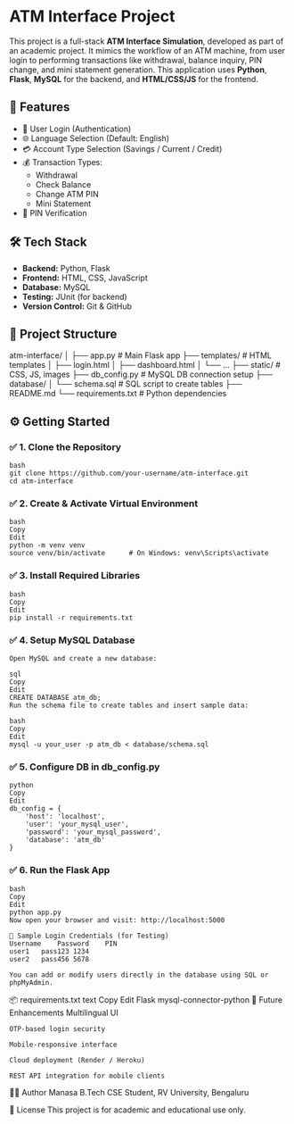# ATM Interface Project

This project is a full-stack **ATM Interface Simulation**, developed as part of an academic project. It mimics the workflow of an ATM machine, from user login to performing transactions like withdrawal, balance inquiry, PIN change, and mini statement generation. This application uses **Python**, **Flask**, **MySQL** for the backend, and **HTML/CSS/JS** for the frontend.

## 🌟 Features

- 🔐 User Login (Authentication)
- 🌐 Language Selection (Default: English)
- 💳 Account Type Selection (Savings / Current / Credit)
- 💰 Transaction Types:
  - Withdrawal
  - Check Balance
  - Change ATM PIN
  - Mini Statement
- 🧠 PIN Verification

## 🛠️ Tech Stack

- **Backend:** Python, Flask
- **Frontend:** HTML, CSS, JavaScript
- **Database:** MySQL
- **Testing:** JUnit (for backend)
- **Version Control:** Git & GitHub

## 📂 Project Structure
   atm-interface/
    │
    ├── app.py # Main Flask app
    ├── templates/ # HTML templates
    │ ├── login.html
    │ ├── dashboard.html
    │ └── ...
    ├── static/ # CSS, JS, images
    ├── db_config.py # MySQL DB connection setup
    ├── database/
    │ └── schema.sql # SQL script to create tables
    ├── README.md
    └── requirements.txt # Python dependencies

## ⚙️ Getting Started

### ✅ 1. Clone the Repository
    bash
    git clone https://github.com/your-username/atm-interface.git
    cd atm-interface
### ✅ 2. Create & Activate Virtual Environment
    bash
    Copy
    Edit
    python -m venv venv
    source venv/bin/activate      # On Windows: venv\Scripts\activate

### ✅ 3. Install Required Libraries
    bash
    Copy
    Edit
    pip install -r requirements.txt
### ✅ 4. Setup MySQL Database
    Open MySQL and create a new database:
    
    sql
    Copy
    Edit
    CREATE DATABASE atm_db;
    Run the schema file to create tables and insert sample data:
    
    bash
    Copy
    Edit
    mysql -u your_user -p atm_db < database/schema.sql
### ✅ 5. Configure DB in db_config.py
    python
    Copy
    Edit
    db_config = {
        'host': 'localhost',
        'user': 'your_mysql_user',
        'password': 'your_mysql_password',
        'database': 'atm_db'
    }
### ✅ 6. Run the Flask App
    bash
    Copy
    Edit
    python app.py
    Now open your browser and visit: http://localhost:5000
    
    🔑 Sample Login Credentials (for Testing)
    Username	Password	PIN
    user1	pass123	1234
    user2	pass456	5678
    
    You can add or modify users directly in the database using SQL or phpMyAdmin.

📦 requirements.txt
    text
    Copy
    Edit
    Flask
    mysql-connector-python
📌 Future Enhancements
    Multilingual UI
    
    OTP-based login security
    
    Mobile-responsive interface
    
    Cloud deployment (Render / Heroku)
    
    REST API integration for mobile clients

👩‍💻 Author
Manasa
B.Tech CSE Student, RV University, Bengaluru

📜 License
This project is for academic and educational use only.
